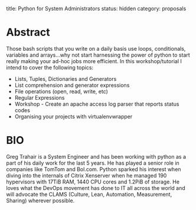title: Python for System Administrators
status: hidden
category: proposals

# Abstract
Those bash scripts that you write on a daily basis use loops, conditionals, variables and arrays...why not start harnessing the power of python to start really making your ad-hoc jobs more efficient.  In this workshop/tutorial I intend to cover the following topics:

  * Lists, Tuples, Dictionaries and Generators
  * List comprehension and generator expressions
  * File operations (open, read, write, etc)
  * Regular Expressions
  * Workshop - Create an apache access log parser that reports status codes
  * Organising your projects with virtualenvwrapper

# BIO
Greg Trahair is a System Engineer and has been working with python as a part of his daily work for the last 5 years.  He has played a senior role in companies like TomTom and Bol.com.
Python sparked his interest when diving into the internals of Citrix Xenserver when he managed 190 hypervisors with 17TiB RAM, 1440 CPU cores and 1.2PiB of storage.  He loves what the DevOps movement has done to IT all across the world and will advocate the CLAMS (Culture, Lean, Automation, Measurement, Sharing) wherever possible.
